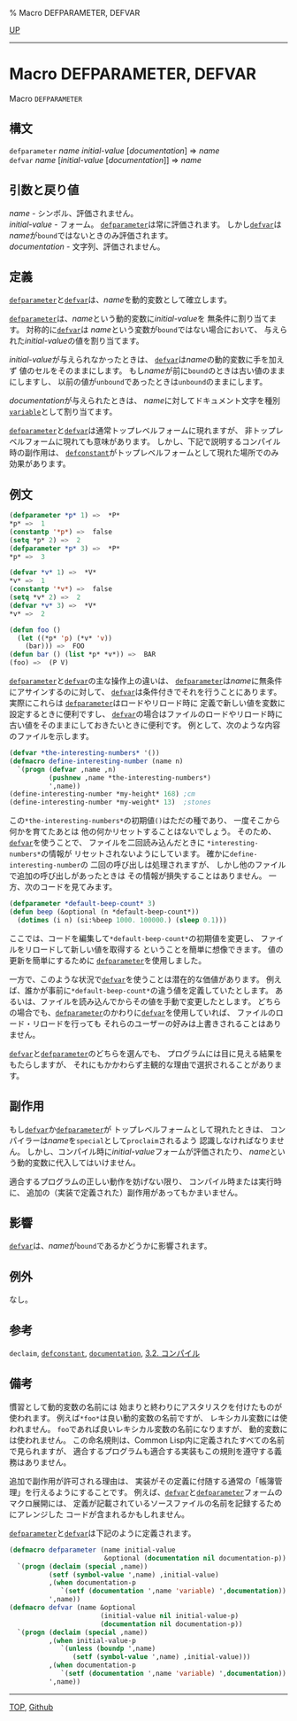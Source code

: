 % Macro DEFPARAMETER, DEFVAR

[UP](5.3.html)  

---

# Macro **DEFPARAMETER, DEFVAR**


Macro `DEFPARAMETER`


## 構文

`defparameter` *name* *initial-value* [*documentation*] => *name*  
`defvar` *name* [*initial-value* [*documentation*]] => *name*


## 引数と戻り値

*name* - シンボル、評価されません。  
*initial-value* - フォーム。
[`defparameter`](5.3.defparameter.html)は常に評価されます。
しかし[`defvar`](5.3.defparameter.html)は*name*が`bound`ではないときのみ評価されます。  
*documentation* - 文字列、評価されません。


## 定義

[`defparameter`](5.3.defparameter.html)と[`defvar`](5.3.defparameter.html)は、*name*を動的変数として確立します。

[`defparameter`](5.3.defparameter.html)は、*name*という動的変数に*initial-value*を
無条件に割り当てます。
対称的に[`defvar`](5.3.defparameter.html)は
*name*という変数が`bound`ではない場合において、
与えられた*initial-value*の値を割り当てます。

*initial-value*が与えられなかったときは、
[`defvar`](5.3.defparameter.html)は*name*の動的変数に手を加えず
値のセルをそのままにします。
もし*name*が前に`bound`のときは古い値のままにしますし、
以前の値が`unbound`であったときは`unbound`のままにします。

*documentation*が与えられたときは、
*name*に対してドキュメント文字を種別[`variable`](25.2.documentation.html)として割り当てます。

[`defparameter`](5.3.defparameter.html)と[`defvar`](5.3.defparameter.html)は通常トップレベルフォームに現れますが、
非トップレベルフォームに現れても意味があります。
しかし、下記で説明するコンパイル時の副作用は、
[`defconstant`](5.3.defconstant.html)がトップレベルフォームとして現れた場所でのみ
効果があります。


## 例文

```lisp
(defparameter *p* 1) =>  *P*
*p* =>  1
(constantp '*p*) =>  false
(setq *p* 2) =>  2
(defparameter *p* 3) =>  *P*
*p* =>  3

(defvar *v* 1) =>  *V*
*v* =>  1
(constantp '*v*) =>  false
(setq *v* 2) =>  2
(defvar *v* 3) =>  *V*
*v* =>  2

(defun foo ()
  (let ((*p* 'p) (*v* 'v))
    (bar))) =>  FOO
(defun bar () (list *p* *v*)) =>  BAR
(foo) =>  (P V)
```

[`defparameter`](5.3.defparameter.html)と[`defvar`](5.3.defparameter.html)の主な操作上の違いは、
[`defparameter`](5.3.defparameter.html)は*name*に無条件にアサインするのに対して、
[`defvar`](5.3.defparameter.html)は条件付きでそれを行うことにあります。
実際にこれらは
[`defparameter`](5.3.defparameter.html)はロードやリロード時に
定義で新しい値を変数に設定するときに便利ですし、
[`defvar`](5.3.defparameter.html)の場合はファイルのロードやリロード時に
古い値をそのままにしておきたいときに便利です。
例として、次のような内容のファイルを示します。

```lisp
(defvar *the-interesting-numbers* '())
(defmacro define-interesting-number (name n)
  `(progn (defvar ,name ,n)
          (pushnew ,name *the-interesting-numbers*)
          ',name))
(define-interesting-number *my-height* 168) ;cm
(define-interesting-number *my-weight* 13)  ;stones
```

この`*the-interesting-numbers*`の初期値`()`はただの種であり、
一度そこから何かを育てたあとは
他の何かリセットすることはないでしょう。
そのため、[`defvar`](5.3.defparameter.html)を使うことで、
ファイルを二回読み込んだときに
`*interesting-numbers*`の情報が
リセットされないようにしています。
確かに`define-interesting-number`の
二回の呼び出しは処理されますが、
しかし他のファイルで追加の呼び出しがあったときは
その情報が損失することはありません。
一方、次のコードを見てみます。

```lisp
(defparameter *default-beep-count* 3)
(defun beep (&optional (n *default-beep-count*))
  (dotimes (i n) (si:%beep 1000. 100000.) (sleep 0.1)))
```

ここでは、コードを編集して`*default-beep-count*`の初期値を変更し、
ファイルをリロードして新しい値を取得する
ということを簡単に想像できます。
値の更新を簡単にするために
[`defparameter`](5.3.defparameter.html)を使用しました。

一方で、このような状況で[`defvar`](5.3.defparameter.html)を使うことは潜在的な価値があります。
例えば、誰かが事前に`*default-beep-count*`の違う値を定義していたとします。
あるいは、ファイルを読み込んでからその値を手動で変更したとします。
どちらの場合でも、[`defparameter`](5.3.defparameter.html)のかわりに[`defvar`](5.3.defparameter.html)を使用していれば、
ファイルのロード・リロードを行っても
それらのユーザーの好みは上書きされることはありません。

[`defvar`](5.3.defparameter.html)と[`defparameter`](5.3.defparameter.html)のどちらを選んでも、
プログラムには目に見える結果をもたらしますが、
それにもかかわらず主観的な理由で選択されることがあります。


## 副作用

もし[`defvar`](5.3.defparameter.html)か[`defparameter`](5.3.defparameter.html)が
トップレベルフォームとして現れたときは、
コンパイラーは*name*を`special`として`proclaim`されるよう
認識しなければなりません。
しかし、コンパイル時に*initial-value*フォームが評価されたり、
*name*という動的変数に代入してはいけません。

適合するプログラムの正しい動作を妨げない限り、
コンパイル時または実行時に、
追加の（実装で定義された）副作用があってもかまいません。


## 影響

[`defvar`](5.3.defparameter.html)は、*name*が`bound`であるかどうかに影響されます。


## 例外

なし。


## 参考

`declaim`,
[`defconstant`](5.3.defconstant.html),
[`documentation`](25.2.documentation.html),
[3.2. コンパイル](3.2.html)


## 備考

慣習として動的変数の名前には
始まりと終わりにアスタリスクを付けたものが使われます。
例えば`*foo*`は良い動的変数の名前ですが、
レキシカル変数には使われません。
`foo`であれば良いレキシカル変数の名前になりますが、
動的変数には使われません。
この命名規則は、Common Lisp内に定義されたすべての名前で見られますが、
適合するプログラムも適合する実装もこの規則を遵守する義務はありません。

追加で副作用が許可される理由は、
実装がその定義に付随する通常の「帳簿管理」を行えるようにすることです。
例えば、[`defvar`](5.3.defparameter.html)と[`defparameter`](5.3.defparameter.html)フォームのマクロ展開には、
定義が記載されているソースファイルの名前を記録するためにアレンジした
コードが含まれるかもしれません。

[`defparameter`](5.3.defparameter.html)と[`defvar`](5.3.defparameter.html)は下記のように定義されます。

```lisp
(defmacro defparameter (name initial-value 
                        &optional (documentation nil documentation-p))
  `(progn (declaim (special ,name))
          (setf (symbol-value ',name) ,initial-value)
          ,(when documentation-p
             `(setf (documentation ',name 'variable) ',documentation))
          ',name))
(defmacro defvar (name &optional
                       (initial-value nil initial-value-p)
                       (documentation nil documentation-p))
  `(progn (declaim (special ,name))
          ,(when initial-value-p
             `(unless (boundp ',name)
                (setf (symbol-value ',name) ,initial-value)))
          ,(when documentation-p
             `(setf (documentation ',name 'variable) ',documentation))
          ',name))
```


---
[TOP](index.html),  [Github](https://github.com/nptcl/npt-japanese)


